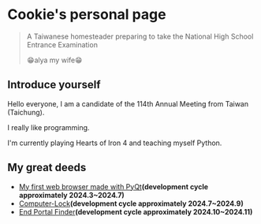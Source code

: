 # Cookie's personal page

> A Taiwanese homesteader preparing to take the National High School Entrance Examination
>
> 😁alya my wife😁

## Introduce yourself

Hello everyone, I am a candidate of the 114th Annual Meeting from Taiwan (Taichung).

I really like programming.

I'm currently playing Hearts of Iron 4 and teaching myself Python.


## My great deeds

* [My first web browser made with PyQt](https://github.com/ABestCookie/Qtbrowser)**(development cycle approximately 2024.3~2024.7)**
* [Computer-Lock](https://github.com/ABestCookie/Computer-Lock)**(development cycle approximately 2024.7~2024.9)**
* [End Portal Finder](https://github.com/ABestCookie/End-Portal-Finder)**(development cycle approximately 2024.10~2024.11)**